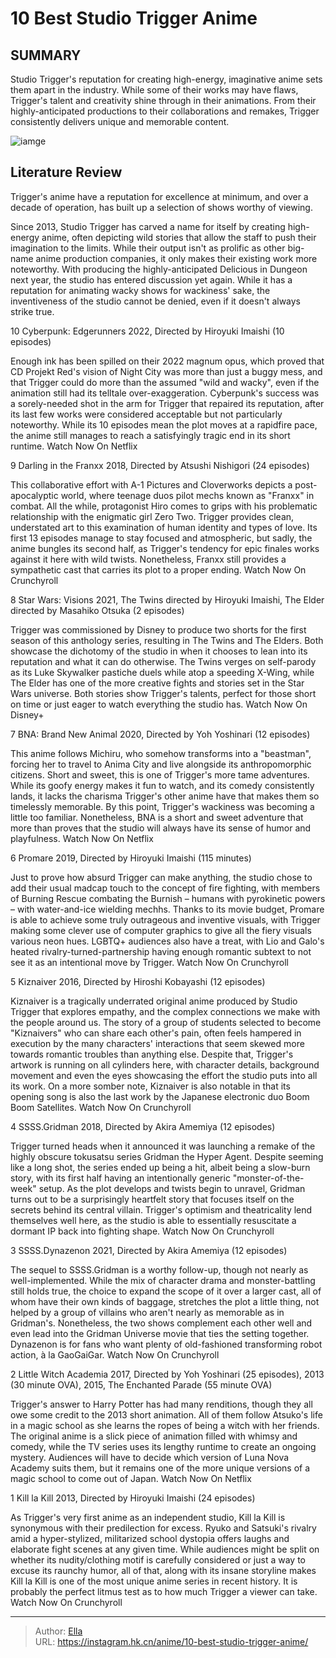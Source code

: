# 10 Best Studio Trigger Anime


## SUMMARY 


 Studio Trigger&#39;s reputation for creating high-energy, imaginative anime sets them apart in the industry. 
 While some of their works may have flaws, Trigger&#39;s talent and creativity shine through in their animations. 
 From their highly-anticipated productions to their collaborations and remakes, Trigger consistently delivers unique and memorable content. 

![iamge](https://static1.srcdn.com/wordpress/wp-content/uploads/2023/11/trigger-banner.png)

## Literature Review

Trigger&#39;s anime have a reputation for excellence at minimum, and over a decade of operation, has built up a selection of shows worthy of viewing.




Since 2013, Studio Trigger has carved a name for itself by creating high-energy anime, often depicting wild stories that allow the staff to push their imagination to the limits. While their output isn&#39;t as prolific as other big-name anime production companies, it only makes their existing work more noteworthy.
With producing the highly-anticipated Delicious in Dungeon next year, the studio has entered discussion yet again. While it has a reputation for animating wacky shows for wackiness&#39; sake, the inventiveness of the studio cannot be denied, even if it doesn&#39;t always strike true.









 








 10  Cyberpunk: Edgerunners 
2022, Directed by Hiroyuki Imaishi (10 episodes)


 







Enough ink has been spilled on their 2022 magnum opus, which proved that CD Projekt Red&#39;s vision of Night City was more than just a buggy mess, and that Trigger could do more than the assumed &#34;wild and wacky&#34;, even if the animation still had its telltale over-exaggeration. Cyberpunk&#39;s success was a sorely-needed shot in the arm for Trigger that repaired its reputation, after its last few works were considered acceptable but not particularly noteworthy. While its 10 episodes mean the plot moves at a rapidfire pace, the anime still manages to reach a satisfyingly tragic end in its short runtime.
Watch Now On Netflix





 9  Darling in the Franxx 
2018, Directed by Atsushi Nishigori (24 episodes)


 







This collaborative effort with A-1 Pictures and Cloverworks depicts a post-apocalyptic world, where teenage duos pilot mechs known as &#34;Franxx&#34; in combat. All the while, protagonist Hiro comes to grips with his problematic relationship with the enigmatic girl Zero Two. Trigger provides clean, understated art to this examination of human identity and types of love. Its first 13 episodes manage to stay focused and atmospheric, but sadly, the anime bungles its second half, as Trigger&#39;s tendency for epic finales works against it here with wild twists. Nonetheless, Franxx still provides a sympathetic cast that carries its plot to a proper ending.
Watch Now On Crunchyroll





 8  Star Wars: Visions 
2021, The Twins directed by Hiroyuki Imaishi, The Elder directed by Masahiko Otsuka (2 episodes)


 







Trigger was commissioned by Disney to produce two shorts for the first season of this anthology series, resulting in The Twins and The Elders. Both showcase the dichotomy of the studio in when it chooses to lean into its reputation and what it can do otherwise. The Twins verges on self-parody as its Luke Skywalker pastiche duels while atop a speeding X-Wing, while The Elder has one of the more creative fights and stories set in the Star Wars universe. Both stories show Trigger&#39;s talents, perfect for those short on time or just eager to watch everything the studio has.
Watch Now On Disney&#43;





 7  BNA: Brand New Animal 
2020, Directed by Yoh Yoshinari (12 episodes)


 







This anime follows Michiru, who somehow transforms into a &#34;beastman&#34;, forcing her to travel to Anima City and live alongside its anthropomorphic citizens. Short and sweet, this is one of Trigger&#39;s more tame adventures. While its goofy energy makes it fun to watch, and its comedy consistently lands, it lacks the charisma Trigger&#39;s other anime have that makes them so timelessly memorable. By this point, Trigger&#39;s wackiness was becoming a little too familiar. Nonetheless, BNA is a short and sweet adventure that more than proves that the studio will always have its sense of humor and playfulness.
Watch Now On Netflix





 6  Promare 
2019, Directed by Hiroyuki Imaishi (115 minutes)


 







Just to prove how absurd Trigger can make anything, the studio chose to add their usual madcap touch to the concept of fire fighting, with members of Burning Rescue combating the Burnish – humans with pyrokinetic powers – with water-and-ice wielding mechhs. Thanks to its movie budget, Promare is able to achieve some truly outrageous and inventive visuals, with Trigger making some clever use of computer graphics to give all the fiery visuals various neon hues. LGBTQ&#43; audiences also have a treat, with Lio and Galo&#39;s heated rivalry-turned-partnership having enough romantic subtext to not see it as an intentional move by Trigger.
Watch Now On Crunchyroll





 5  Kiznaiver 
2016, Directed by Hiroshi Kobayashi (12 episodes)


 







Kiznaiver is a tragically underrated original anime produced by Studio Trigger that explores empathy, and the complex connections we make with the people around us. The story of a group of students selected to become &#34;Kiznaivers&#34; who can share each other&#39;s pain, often feels hampered in execution by the many characters&#39; interactions that seem skewed more towards romantic troubles than anything else.
Despite that, Trigger&#39;s artwork is running on all cylinders here, with character details, background movement and even the eyes showcasing the effort the studio puts into all its work. On a more somber note, Kiznaiver is also notable in that its opening song is also the last work by the Japanese electronic duo Boom Boom Satellites.
Watch Now On Crunchyroll





 4  SSSS.Gridman 
2018, Directed by Akira Amemiya (12 episodes)


 







Trigger turned heads when it announced it was launching a remake of the highly obscure tokusatsu series Gridman the Hyper Agent. Despite seeming like a long shot, the series ended up being a hit, albeit being a slow-burn story, with its first half having an intentionally generic &#34;monster-of-the-week&#34; setup. As the plot develops and twists begin to unravel, Gridman turns out to be a surprisingly heartfelt story that focuses itself on the secrets behind its central villain. Trigger&#39;s optimism and theatricality lend themselves well here, as the studio is able to essentially resuscitate a dormant IP back into fighting shape.
Watch Now On Crunchyroll





 3  SSSS.Dynazenon 
2021, Directed by Akira Amemiya (12 episodes)


 







The sequel to SSSS.Gridman is a worthy follow-up, though not nearly as well-implemented. While the mix of character drama and monster-battling still holds true, the choice to expand the scope of it over a larger cast, all of whom have their own kinds of baggage, stretches the plot a little thing, not helped by a group of villains who aren&#39;t nearly as memorable as in Gridman&#39;s. Nonetheless, the two shows complement each other well and even lead into the Gridman Universe movie that ties the setting together. Dynazenon is for fans who want plenty of old-fashioned transforming robot action, à la GaoGaiGar.
Watch Now On Crunchyroll





 2  Little Witch Academia 
2017, Directed by Yoh Yoshinari (25 episodes), 2013 (30 minute OVA), 2015, The Enchanted Parade (55 minute OVA)


 







Trigger&#39;s answer to Harry Potter has had many renditions, though they all owe some credit to the 2013 short animation. All of them follow Atsuko&#39;s life in a magic school as she learns the ropes of being a witch with her friends. The original anime is a slick piece of animation filled with whimsy and comedy, while the TV series uses its lengthy runtime to create an ongoing mystery. Audiences will have to decide which version of Luna Nova Academy suits them, but it remains one of the more unique versions of a magic school to come out of Japan.
Watch Now On Netflix





 1  Kill la Kill 
2013, Directed by Hiroyuki Imaishi (24 episodes)


 







As Trigger&#39;s very first anime as an independent studio, Kill la Kill is synonymous with their predilection for excess. Ryuko and Satsuki&#39;s rivalry amid a hyper-stylized, militarized school dystopia offers laughs and elaborate fight scenes at any given time. While audiences might be split on whether its nudity/clothing motif is carefully considered or just a way to excuse its raunchy humor, all of that, along with its insane storyline makes Kill la Kill is one of the most unique anime series in recent history. It is probably the perfect litmus test as to how much Trigger a viewer can take.
Watch Now On Crunchyroll

---

> Author: [Ella](https://instagram.hk.cn/)  
> URL: https://instagram.hk.cn/anime/10-best-studio-trigger-anime/  

